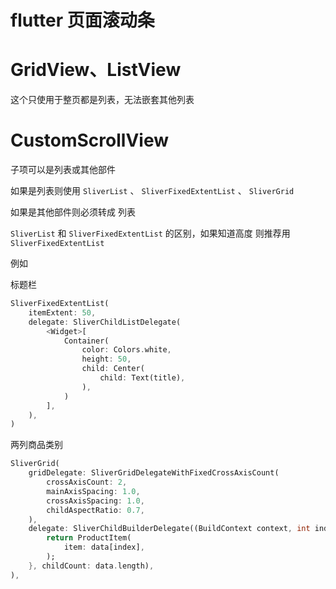 # flutter 页面滚动条

# GridView、ListView

这个只使用于整页都是列表，无法嵌套其他列表

# CustomScrollView

子项可以是列表或其他部件

如果是列表则使用 `SliverList` 、 `SliverFixedExtentList` 、 `SliverGrid`

如果是其他部件则必须转成 列表


`SliverList` 和 `SliverFixedExtentList` 的区别，如果知道高度 则推荐用 `SliverFixedExtentList`

例如

标题栏

```dart
SliverFixedExtentList(
    itemExtent: 50,
    delegate: SliverChildListDelegate(
        <Widget>[
            Container(
                color: Colors.white,
                height: 50,
                child: Center(
                    child: Text(title),
                ),
            )
        ],
    ),
)
```

两列商品类别

```dart
SliverGrid(
    gridDelegate: SliverGridDelegateWithFixedCrossAxisCount(
        crossAxisCount: 2,
        mainAxisSpacing: 1.0,
        crossAxisSpacing: 1.0,
        childAspectRatio: 0.7,
    ),
    delegate: SliverChildBuilderDelegate((BuildContext context, int index) {
        return ProductItem(
            item: data[index],
        );
    }, childCount: data.length),
),
```